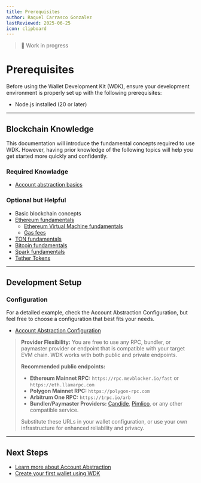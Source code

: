 ```yaml
---
title: Prerequisites
author: Raquel Carrasco Gonzalez
lastReviewed: 2025-06-25
icon: clipboard
---
```


> 🚧 Work in progress


# Prerequisites

Before using the Wallet Development Kit (WDK), ensure your development environment is properly set up with the following prerequisites:

- Node.js installed (20 or later)

---

## Blockchain Knowledge

This documentation will introduce the fundamental concepts required to use WDK. However, having prior knowledge of the following topics will help you get started more quickly and confidently.

### **Required Knowladge**

- [Account abstraction basics](./account-abstraction-basics.md)

### **Optional but Helpful**

- Basic blockchain concepts
- [Ethereum fundamentals](https://ethereum.org/en/what-is-ethereum/)
  - [Ethereum Virtual Machine fundamentals](https://ethereum.org/en/developers/docs/evm/)
  - [Gas fees](https://ethereum.org/en/gas/)
- [TON fundamentals](https://docs.ton.org/v3/concepts/dive-into-ton/introduction)
- [Bitcoin fundamentals](https://developer.bitcoin.org/devguide/block_chain.html)
- [Spark fundamentals](https://docs.spark.money/home/welcome)
- [Tether Tokens](https://tether.to/en/)

---

## Development Setup

### Configuration

For a detailed example, check the Account Abstraction Configuration, but feel free to choose a configuration that best fits your needs.

- [Account Abstraction Configuration](../7-developer-guide/account-abstraction.md)

> **Provider Flexibility:**
> You are free to use any RPC, bundler, or paymaster provider or endpoint that is compatible with your target EVM chain. WDK works with both public and private endpoints.
> 
> **Recommended public endpoints:**
> - **Ethereum Mainnet RPC:** `https://rpc.mevblocker.io/fast` or `https://eth.llamarpc.com`
> - **Polygon Mainnet RPC:** `https://polygon-rpc.com`
> - **Arbitrum One RPC:** `https://1rpc.io/arb`
> - **Bundler/Paymaster Providers:** [Candide](https://candide.dev), [Pimlico](https://pimlico.io), or any other compatible service.
> 
> Substitute these URLs in your wallet configuration, or use your own infrastructure for enhanced reliability and privacy.

---

## Next Steps

* [Learn more about Account Abstraction](./account-abstraction-basics.md)
* [Create your first wallet using WDK](./quick-start.md)